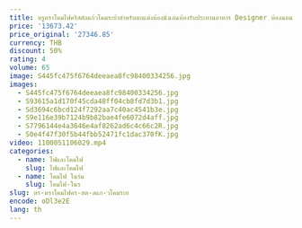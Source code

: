 ```yaml
---
title: หรูหราโคมไฟคริสตัลแก้วโคมระย้าสําหรับตกแต่งห้องนั่งเล่นห้องรับประทานอาหาร Designer ห้องนอนโพสต์-โมเดิร์นโคมไฟจี้ไฟ
price: '13673.42'
price_original: '27346.85'
currency: THB
discount: 50%
rating: 4
volume: 65
image: S445fc475f6764deeaea8fc98400334256.jpg
images:
  - S445fc475f6764deeaea8fc98400334256.jpg
  - S93615a1d170f45cda48ff04cb8fd7d3b1.jpg
  - Sd3694c6bcd124f7292aa7c40ac4541b3e.jpg
  - S9e116e39b7124b9b82bae4fe6072d4aff.jpg
  - S7796144e4a3646e4af8262ad6c4c66c2R.jpg
  - S0e4f47f30f5b44fbb52471fc1dac370fK.jpg
video: 1100051106029.mp4
categories:
  - name: ไฟและโคมไฟ
    slug: ไฟและโคมไฟ
  - name: โคมไฟ ในร่ม
    slug: โคมไฟ-ในร
slug: หร-หราโคมไฟคร-สต-ลแก-วโคมระย
encode: oDl3e2E
lang: th
---
```

  
